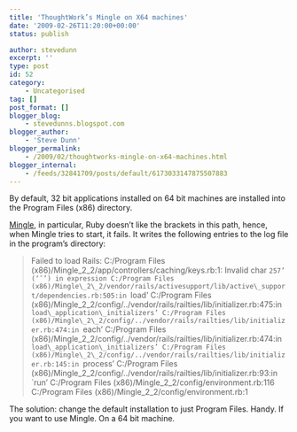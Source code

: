 ```yaml
---
title: 'ThoughtWork’s Mingle on X64 machines'
date: '2009-02-26T11:20:00+00:00'
status: publish

author: stevedunn
excerpt: ''
type: post
id: 52
category:
    - Uncategorised
tag: []
post_format: []
blogger_blog:
    - stevedunns.blogspot.com
blogger_author:
    - 'Steve Dunn'
blogger_permalink:
    - /2009/02/thoughtworks-mingle-on-x64-machines.html
blogger_internal:
    - /feeds/32841709/posts/default/6173033147875507883
---
```

By default, 32 bit applications installed on 64 bit machines are installed into the Program Files (x86) directory.

[Mingle](http://studios.thoughtworks.com/mingle-agile-project-management), in particular, Ruby doesn’t like the brackets in this path, hence, when Mingle tries to start, it fails. It writes the following entries to the log file in the program’s directory:

> Failed to load Rails: C:/Program Files (x86)/Mingle\_2\_2/app/controllers/caching/keys.rb:1: Invalid char `257’ (‘¯’) in expression C:/Program Files (x86)/Mingle\_2\_2/vendor/rails/activesupport/lib/active\_support/dependencies.rb:505:in `load’ C:/Program Files (x86)/Mingle\_2\_2/config/../vendor/rails/railties/lib/initializer.rb:475:in `load\_application\_initializers’ C:/Program Files (x86)/Mingle\_2\_2/config/../vendor/rails/railties/lib/initializer.rb:474:in `each’ C:/Program Files (x86)/Mingle\_2\_2/config/../vendor/rails/railties/lib/initializer.rb:474:in `load\_application\_initializers’ C:/Program Files (x86)/Mingle\_2\_2/config/../vendor/rails/railties/lib/initializer.rb:145:in `process’ C:/Program Files (x86)/Mingle\_2\_2/config/../vendor/rails/railties/lib/initializer.rb:93:in `run’ C:/Program Files (x86)/Mingle\_2\_2/config/environment.rb:116 C:/Program Files (x86)/Mingle\_2\_2/config/environment.rb:1

The solution: change the default installation to just Program Files. Handy. If you want to use Mingle. On a 64 bit machine.